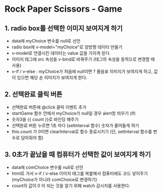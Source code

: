 # Rock Paper Scissors - Game

## 1. radio box를 선택한 이미지 보여지게 하기
* data에 myChoice 변수를 null로 선언
* radio box에 v-model="myChoice"로 양방향 데이터 만들기
* v-model로 연결시킨 데이터는 value 값을 가지게 된다.
* 이미지 태그에 src 속성을 v-bind로 바꿔주기 (태그의 속성을 동적으로 변경할 때 사용)
* v-if / v-else : myChoice가 처음에 null이면 ? 물음표 이미지가 보여지게 하고, 값이 있으면 해당 손 이미지가 보여지게 한다.

## 2. 선택완료 클릭 버튼
* 선택완료 버튼에 @click 클릭 이벤트 추가
* startGame 함수 안에서 myChoice가 null일 경우 alert창 띄우기 (if)
* 숫자3을 {{ count }}로 바인딩 해주기
* 선택완료 버튼 누르면 1초 마다 (setInterval 함수) 숫자가 줄어들게 하기
* this.count 가 0이면 clearInterval로 함수 종료시키기 (단, setInterval 함수를 변수로 담아줘야 함)

## 3. 0초가 끝났을 때 컴퓨터가 선택한 값이 보여지게 하기
* data에 comChoice 변수를 null로 선언
* html로 가서 v-if / v-else 이미지 태그를 복붙해서 컴퓨터에도 코드 넣어주기 (myChoice가 아니라 comChoice로 변경하기)
* count의 값이 0 이 되는 것을 알기 위해 watch 감시자를 사용한다.

